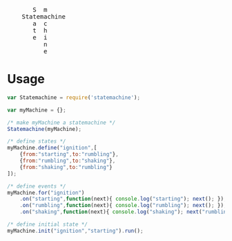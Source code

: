 <pre>     
       S  m
	Statemachine
       a  c
       t  h
       e  i
          n
          e
</pre>

Usage
=====
```javascript
var Statemachine = require('statemachine');

var myMachine = {};

/* make myMachine a statemachine */
Statemachine(myMachine); 

/* define states */
myMachine.define("ignition",[
	{from:"starting",to:"rumbling"},
	{from:"rumbling",to:"shaking"},
	{from:"shaking",to:"rumbling"}
]);

/* define events */
myMachine.for("ignition")
	.on("starting",function(next){ console.log("starting"); next(); });
	.on("rumbling",function(next){ console.log("rumbling"); next(); });
	.on("shaking",function(next){ console.log("shaking"); next("rumbling"); });

/* define initial state */
myMachine.init("ignition","starting").run();
```
